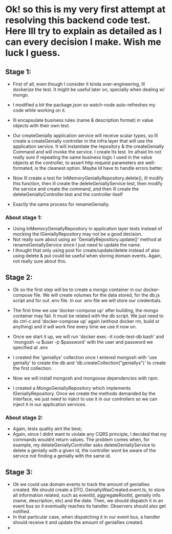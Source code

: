 # Ok! so this is my very first attempt at resolving this backend code test. Here Ill try to explain as detailed as I can every decision I make. Wish me luck I guess.

## Stage 1:
- First of all, even though I consider it kinda over-engineering, Ill dockerize the test. It might be useful later on, specially when dealing w/ mongo.
- I modified a bit the package.json so watch-node auto-refreshes my code while working on it.

- Ill encapsulate business rules (name & description format) in value objects with their own test.

- Our createGenially application service will receive scalar types, so Ill create a createGenially controller in the infra layer that will use the application service. It will instantiate the repository & the createGenially Command and will invoke the service. I create Its test.
Im afraid Im not really sure if repeating the same business logic I used in the value objects at the controller, to assert http request parameters are well-formated, is the cleanest option. Maybe Id have to handle errors better.

- Now Ill create a test for InMemoryGeniallyRepository.delete(), ill modify this function, then ill create the deleteGeniallyService test, then modify the service and create the command, and then ill create the deleteGeniallyController.test and the controller itself

- Exactly the same process for renameGenially.

### About stage 1: 
- Using InMemoryGeniallyRepository in application layer tests instead of mocking the IGeniallyRepository may not be a good decision.
- Not really sure about using an 'GeniallyRepository.update()' method at renameGeniallyService since I just need to update the name.
- I thought that only using post for create/update/delete instead of also using delete & put could be useful when storing domain events. Again, not really sure about this.


## Stage 2:
- Ok so the first step will be to create a mongo container in our docker-compose file. We will create volumes for the data stored, for the db.js script and for out .env file. In our .env file we will store our credentials.
- The first time we use 'docker-compose up' after building, the mongo container may fail. It must be related with the db script. We just need to do ctrl-c and 'docker-compose up' again (without docker rm, build or anything) and it will work fine every time we use it now on. 
- Once we start it up, we will run 'docker exec -it code-test-db bash' and 'mongosh -u $user -p $password' with the user and password we specified at .env

- I created the 'geniallys' collection once I entered mongosh with 'use genially' to create the db and 'db.createCollection("geniallys")' to create the first collection.

- Now we will install mongosh and mongoose dependencies with npm.

- I created a MongoGeniallyRepository which implements IGeniallyRepository. Once we create the methods demanded by the interface, we just need to inject to use it in our controllers so we can inject it in our application services.

### About stage 2: 
- Again, tests quality aint the best;
- Again, since I didnt want to violate any CQRS principle, I decided that my commands wouldnt return values. The problem comes when, for example, my deleteGeniallyController asks deleteGeniallyService to delete a genially with a given id, the controller wont be aware of the service not finding a genially with the same id. 


## Stage 3:
- Ok we could use domain events to track the amount of geniallies created. We should create a DTO, GeniallyWasCreated.event.ts, to store all information related, such as eventId, aggregateRootId, genially info (name, description, etc) and the date. Then, we should dispatch it in an event bus so it eventually reaches its handler. Observers should also get notified.
- In that particular case, when dispatching it in our event bus, a handler should receive it and update the amount of geniallies created. 
- 